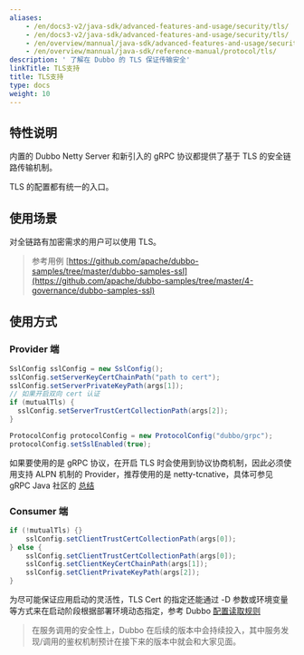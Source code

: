 ```yaml
---
aliases:
    - /en/docs3-v2/java-sdk/advanced-features-and-usage/security/tls/
    - /en/docs3-v2/java-sdk/advanced-features-and-usage/security/tls/
    - /en/overview/mannual/java-sdk/advanced-features-and-usage/security/tls/
    - /en/overview/mannual/java-sdk/reference-manual/protocol/tls/
description: ' 了解在 Dubbo 的 TLS 保证传输安全'
linkTitle: TLS支持
title: TLS支持
type: docs
weight: 10
---
```






## 特性说明

内置的 Dubbo Netty Server 和新引入的 gRPC 协议都提供了基于 TLS 的安全链路传输机制。

TLS 的配置都有统一的入口。

## 使用场景

对全链路有加密需求的用户可以使用 TLS。

> 参考用例
[https://github.com/apache/dubbo-samples/tree/master/dubbo-samples-ssl](https://github.com/apache/dubbo-samples/tree/master/4-governance/dubbo-samples-ssl)

## 使用方式

### Provider 端
```java
SslConfig sslConfig = new SslConfig();
sslConfig.setServerKeyCertChainPath("path to cert");
sslConfig.setServerPrivateKeyPath(args[1]);
// 如果开启双向 cert 认证
if (mutualTls) {
  sslConfig.setServerTrustCertCollectionPath(args[2]);
}

ProtocolConfig protocolConfig = new ProtocolConfig("dubbo/grpc");
protocolConfig.setSslEnabled(true);
```
如果要使用的是 gRPC 协议，在开启 TLS 时会使用到协议协商机制，因此必须使用支持 ALPN 机制的 Provider，推荐使用的是 netty-tcnative，具体可参见 gRPC Java 社区的 [总结]( https://github.com/grpc/grpc-java/blob/master/SECURITY.md)


### Consumer 端

```java
if (!mutualTls) {}
    sslConfig.setClientTrustCertCollectionPath(args[0]);
} else {
    sslConfig.setClientTrustCertCollectionPath(args[0]);
    sslConfig.setClientKeyCertChainPath(args[1]);
    sslConfig.setClientPrivateKeyPath(args[2]);
}
```

为尽可能保证应用启动的灵活性，TLS Cert 的指定还能通过 -D 参数或环境变量等方式来在启动阶段根据部署环境动态指定，参考 Dubbo [配置读取规则](/en/docs/advanced/config-rule)


> 在服务调用的安全性上，Dubbo 在后续的版本中会持续投入，其中服务发现/调用的鉴权机制预计在接下来的版本中就会和大家见面。
